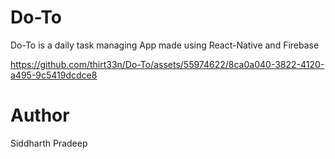 # Do-To
Do-To is a daily task managing App made using React-Native and Firebase




https://github.com/thirt33n/Do-To/assets/55974622/8ca0a040-3822-4120-a495-9c5419dcdce8

# Author

Siddharth Pradeep
